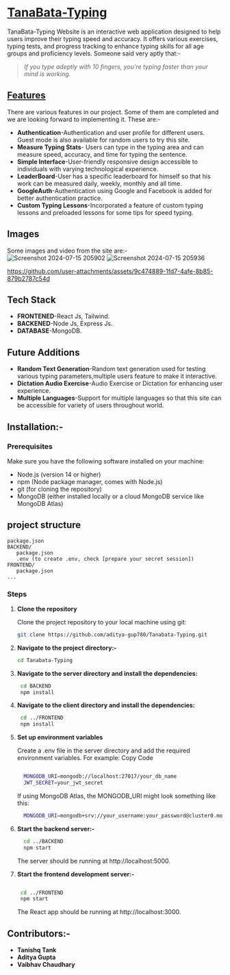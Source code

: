 # [TanaBata-Typing](../../)
TanaBata-Typing  Website is an interactive web application designed to help users improve their typing speed and accuracy. It offers various exercises, typing tests, and progress tracking to enhance typing skills for all age groups and proficiency levels.
Someone said very aptly that:-                                  
> _If you type adeptly with 10 fingers, you're typing faster than your mind is working._

## [Features](../../)

There are various features in our project. Some of them are completed and we are looking forward to implementing it. These are:-   


- **Authentication**-Authentication and user profile for different users. Guest mode is also available for random users to try this site.
- **Measure Typing Stats**- Users can type in the typing area and can measure speed, accuracy, and time for typing the sentence.
- **Simple Interface**-User-friendly responsive design accessible to individuals with varying technological experience.
- **LeaderBoard**-User has a specific leaderboard for himself so that his work can be measured daily, weekly, monthly and all time. 
- **GoogleAuth**-Authentication using Google and Facebook is added for better authentication practice.
- **Custom Typing Lessons**-Incorporated a feature of custom typing lessons and preloaded lessons for some tips for speed typing.


## Images
   Some images and video from the site are:-
   ![Screenshot 2024-07-15 205902](https://github.com/user-attachments/assets/c7c22525-a0c3-4759-97f0-56e6004eb69e)
   ![Screenshot 2024-07-15 205936](https://github.com/user-attachments/assets/3e464329-08ba-4f45-9aed-e38249594f8f)


https://github.com/user-attachments/assets/9c474889-1fd7-4afe-8b85-879b2787c54d


## Tech Stack

- **FRONTENED**-React Js, Tailwind.
- **BACKENED**-Node Js, Express Js.
- **DATABASE**-MongoDB.

## Future Additions

- **Random Text Generation**-Random text generation used for testing various typing parameters,multiple users feature to make it interactive.
- **Dictation Audio Exercise**-Audio Exercise or Dictation for enhancing user experience. 
- **Multiple Languages**-Support for multiple languages so that this site can be accessible for variety of users throughout world.


## Installation:-

### Prerequisites


Make sure you have the following software installed on your machine:

- Node.js (version 14 or higher)
- npm (Node package manager, comes with Node.js)
- git (for cloning the repository)
- MongoDB (either installed locally or a cloud MongoDB service like MongoDB Atlas)

## project structure
```terminal
package.json
BACKEND/
   package.json
   .env (to create .env, check [prepare your secret session])
FRONTEND/
   package.json
...
```

### Steps

1) **Clone the repository**

    Clone the project repository to your local machine using git:

     ```sh
     git clone https://github.com/aditya-gup780/Tanabata-Typing.git
     ```

2) **Navigate to the project directory:-**

    ```sh
    cd Tanabata-Typing
    ```
3) **Navigate to the server directory and install the dependencies:**

     ```sh
      cd BACKEND
      npm install
     ```
4) **Navigate to the client directory and install the dependencies:**

      ``` sh
       cd ../FRONTEND
       npm install
      ```
5)  **Set up environment variables**

    Create a .env file in the server directory and add the required environment variables.
    For example:
     Copy Code
    ```sh
    
      MONGODB_URI=mongodb://localhost:27017/your_db_name
      JWT_SECRET=your_jwt_secret
    ```
      If using MongoDB Atlas, the MONGODB_URI might look something like this:

      ```sh
        MONGODB_URI=mongodb+srv://your_username:your_password@cluster0.mongodb.net/your_db_name?retryWrites=true&w=majority
       ```

6) **Start the backend server:-**

      ```sh
        cd ../BACKEND
        npm start
      ```
      The server should be running at http://localhost:5000.


7) **Start the frontend development server:-**

     ``` sh

      cd ../FRONTEND
      npm start
     ```
   The React app should be running at http://localhost:3000.

## Contributors:-
- **Tanishq Tank**
- **Aditya Gupta**
- **Vaibhav Chaudhary**


